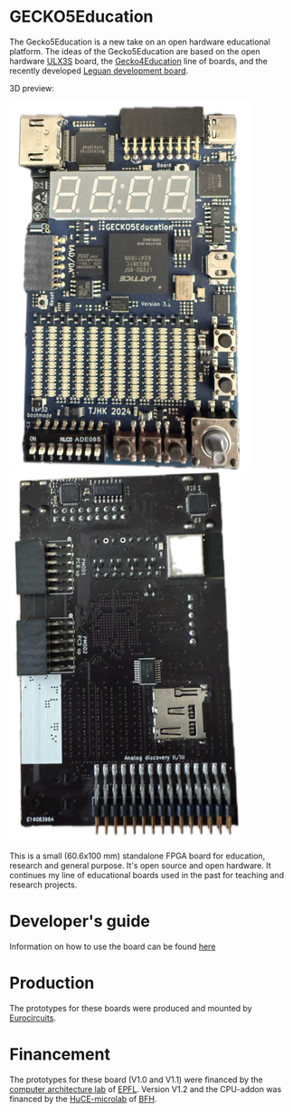# GECKO5Education

The Gecko5Education is a new take on an open hardware educational platform. The ideas
of the Gecko5Education are based on the open hardware [ULX3S](https://github.com/emard/ulx3s) board,
the [Gecko4Education](https://gecko-wiki.ti.bfh.ch/) line of boards, and the recently developed 
[Leguan development board](https://leguan.ti.bfh.ch/).

3D preview:

![TOP](/images/gecko5Education_top.png)
![BOTTOM](/images/gecko5Education_bot.png)

This is a small (60.6x100 mm) standalone FPGA board 
for education, research and general purpose. It's open source and 
open hardware. It continues my line of educational boards used in the
past for teaching and research projects.

# Developer's guide
Information on how to use the board can be found [here](https://gecko5education.ti.bfh.ch)

# Production
The prototypes for these boards were produced and mounted by [Eurocircuits](https://www.eurocircuits.com/).

# Financement
The prototypes for these board (V1.0 and V1.1) were financed by the [computer architecture lab](https://www.epfl.ch/labs/lap/) of [EPFL](https://www.epfl.ch). Version V1.2 and the CPU-addon was financed by the [HuCE-microlab](https://www.bfh.ch/ti/en/research/research-areas/microlab/) of [BFH](https://www.bfh.ch).

